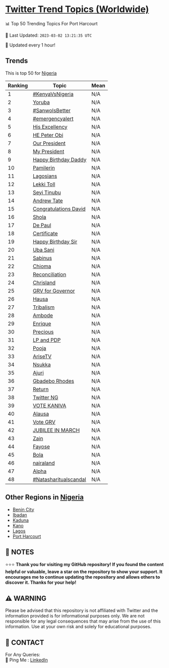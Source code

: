 [Twitter Trend Topics (Worldwide)](https://github.com/ErcinDedeoglu/Twitter-Trend-Topics)
==========


📊 Top 50 Trending Topics For Port Harcourt

📆 Last Updated: `2023-03-02 13:21:35 UTC`

🔧 Updated every 1 hour!


## Trends

This is top 50 for [Nigeria](</Nigeria>)

| Ranking | Topic | Mean |
| ------- | ------------ | ------------ |
| 1 | [#KenyaVsNigeria](http://twitter.com/search?q=%23KenyaVsNigeria) | N/A |
| 2 | [Yoruba](http://twitter.com/search?q=Yoruba) | N/A |
| 3 | [#SanwoIsBetter](http://twitter.com/search?q=%23SanwoIsBetter) | N/A |
| 4 | [#emergencyalert](http://twitter.com/search?q=%23emergencyalert) | N/A |
| 5 | [His Excellency](http://twitter.com/search?q=His+Excellency) | N/A |
| 6 | [HE Peter Obi](http://twitter.com/search?q=HE+Peter+Obi) | N/A |
| 7 | [Our President](http://twitter.com/search?q=Our+President) | N/A |
| 8 | [My President](http://twitter.com/search?q=My+President) | N/A |
| 9 | [Happy Birthday Daddy](http://twitter.com/search?q=Happy+Birthday+Daddy) | N/A |
| 10 | [Pamilerin](http://twitter.com/search?q=Pamilerin) | N/A |
| 11 | [Lagosians](http://twitter.com/search?q=Lagosians) | N/A |
| 12 | [Lekki Toll](http://twitter.com/search?q=Lekki+Toll) | N/A |
| 13 | [Seyi Tinubu](http://twitter.com/search?q=Seyi+Tinubu) | N/A |
| 14 | [Andrew Tate](http://twitter.com/search?q=Andrew+Tate) | N/A |
| 15 | [Congratulations David](http://twitter.com/search?q=Congratulations+David) | N/A |
| 16 | [Shola](http://twitter.com/search?q=Shola) | N/A |
| 17 | [De Paul](http://twitter.com/search?q=De+Paul) | N/A |
| 18 | [Certificate](http://twitter.com/search?q=Certificate) | N/A |
| 19 | [Happy Birthday Sir](http://twitter.com/search?q=Happy+Birthday+Sir) | N/A |
| 20 | [Uba Sani](http://twitter.com/search?q=Uba+Sani) | N/A |
| 21 | [Sabinus](http://twitter.com/search?q=Sabinus) | N/A |
| 22 | [Chioma](http://twitter.com/search?q=Chioma) | N/A |
| 23 | [Reconciliation](http://twitter.com/search?q=Reconciliation) | N/A |
| 24 | [Chrisland](http://twitter.com/search?q=Chrisland) | N/A |
| 25 | [GRV for Governor](http://twitter.com/search?q=GRV+for+Governor) | N/A |
| 26 | [Hausa](http://twitter.com/search?q=Hausa) | N/A |
| 27 | [Tribalism](http://twitter.com/search?q=Tribalism) | N/A |
| 28 | [Ambode](http://twitter.com/search?q=Ambode) | N/A |
| 29 | [Enrique](http://twitter.com/search?q=Enrique) | N/A |
| 30 | [Precious](http://twitter.com/search?q=Precious) | N/A |
| 31 | [LP and PDP](http://twitter.com/search?q=LP+and+PDP) | N/A |
| 32 | [Pooja](http://twitter.com/search?q=Pooja) | N/A |
| 33 | [AriseTV](http://twitter.com/search?q=AriseTV) | N/A |
| 34 | [Nsukka](http://twitter.com/search?q=Nsukka) | N/A |
| 35 | [Ajuri](http://twitter.com/search?q=Ajuri) | N/A |
| 36 | [Gbadebo Rhodes](http://twitter.com/search?q=Gbadebo+Rhodes) | N/A |
| 37 | [Return](http://twitter.com/search?q=Return) | N/A |
| 38 | [Twitter NG](http://twitter.com/search?q=Twitter+NG) | N/A |
| 39 | [VOTE KANIVA](http://twitter.com/search?q=VOTE+KANIVA) | N/A |
| 40 | [Alausa](http://twitter.com/search?q=Alausa) | N/A |
| 41 | [Vote GRV](http://twitter.com/search?q=Vote+GRV) | N/A |
| 42 | [JUBILEE IN MARCH](http://twitter.com/search?q=JUBILEE+IN+MARCH) | N/A |
| 43 | [Zain](http://twitter.com/search?q=Zain) | N/A |
| 44 | [Fayose](http://twitter.com/search?q=Fayose) | N/A |
| 45 | [Bola](http://twitter.com/search?q=Bola) | N/A |
| 46 | [nairaland](http://twitter.com/search?q=nairaland) | N/A |
| 47 | [Alpha](http://twitter.com/search?q=Alpha) | N/A |
| 48 | [#Natasharitualscandal](http://twitter.com/search?q=%23Natasharitualscandal) | N/A |



## Other Regions in [Nigeria](</Nigeria>)

* [Benin City](</Nigeria/Benin City.md>)
* [Ibadan](</Nigeria/Ibadan.md>)
* [Kaduna](</Nigeria/Kaduna.md>)
* [Kano](</Nigeria/Kano.md>)
* [Lagos](</Nigeria/Lagos.md>)
* [Port Harcourt](</Nigeria/Port Harcourt.md>)



## 📝 NOTES

⭐⭐⭐ **Thank you for visiting my GitHub repository! If you found the content helpful or valuable, leave a star on the repository to show your support. It encourages me to continue updating the repository and allows others to discover it. Thanks for your help!**


## ⚠️ WARNING

Please be advised that this repository is not affiliated with Twitter and the information provided is for informational purposes only. We are not responsible for any legal consequences that may arise from the use of this information. Use at your own risk and solely for educational purposes.


## 📨 CONTACT

 For Any Queries:  
            🏓 Ping Me : [LinkedIn](https://www.linkedin.com/in/ercindedeoglu/)
